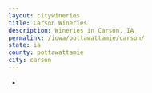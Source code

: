```yaml
---
layout: citywineries
title: Carson Wineries
description: Wineries in Carson, IA
permalink: /iowa/pottawattamie/carson/
state: ia
county: pottawattamie
city: carson
---
```

-
